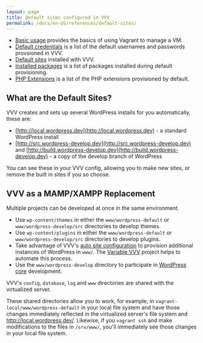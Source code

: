 ```yaml
---
layout: page
title: Default sites configured in VVV
permalink: /docs/en-US/references/default-sites/
---
```


* [Basic usage](basic-usage.md) provides the basics of using Vagrant to manage a VM.
* [Default credentials](default-credentials.md) is a list of the default usernames and passwords provsioned in VVV.
* [Default sites](default-sites.md) installed with VVV.
* [Installed packages](installed-packages.md) is a list of packages installed during default provisioning.
* [PHP Extensions](php-extensions.md) is a list of the PHP extensions provisioned by default.

## What are the Default Sites?

VVV creates and sets up several WordPress installs for you automatically, these are:

 - [http://local.wordpress.dev](http://local.wordpress.dev) - a standard WordPress install
 - [http://src.wordpress-develop.dev](http://src.wordpress-develop.dev) and [http://build.wordpress-develop.dev](http://build.wordpress-develop.dev) - a copy of the develop branch of WordPress

You can see these in your VVV config, allowing you to make new sites, or remove the built in sites if you so choose.

## VVV as a MAMP/XAMPP Replacement

Multiple projects can be developed at once in the same environment.

* Use `wp-content/themes` in either the `www/wordpress-default` or `www/wordpress-develop/src` directories to develop themes.
* Use `wp-content/plugins` in either the `www/wordpress-default` or `www/wordpress-develop/src` directories to develop plugins.
* Take advantage of VVV's [auto site configuration](https://github.com/varying-vagrant-vagrants/vvv/wiki/Auto-site-Setup) to provision additional instances of WordPress in `www/`. The [Variable VVV](https://github.com/bradp/vv) project helps to automate this process.
* Use the `www/wordpress-develop` directory to participate in [WordPress core](https://make.wordpress.org/core) development.

VVV's `config`, `database`, `log` and `www` directories are shared with the virtualized server.

These shared directories allow you to work, for example, in `vagrant-local/www/wordpress-default` in your local file system and have those changes immediately reflected in the virtualized server's file system and http://local.wordpress.dev/. Likewise, if you `vagrant ssh` and make modifications to the files in `/srv/www/`, you'll immediately see those changes in your local file system.

